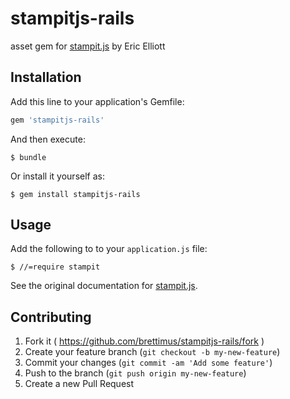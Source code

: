# stampitjs-rails

asset gem for [stampit.js](https://github.com/ericelliott/stampit) by Eric Elliott

## Installation

Add this line to your application's Gemfile:

```ruby
gem 'stampitjs-rails'
```

And then execute:

    $ bundle

Or install it yourself as:

    $ gem install stampitjs-rails

## Usage
Add the following to to your `application.js` file:

    $ //=require stampit

See the original documentation for [stampit.js](https://github.com/ericelliott/stampit).

## Contributing

1. Fork it ( https://github.com/brettimus/stampitjs-rails/fork )
2. Create your feature branch (`git checkout -b my-new-feature`)
3. Commit your changes (`git commit -am 'Add some feature'`)
4. Push to the branch (`git push origin my-new-feature`)
5. Create a new Pull Request
